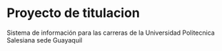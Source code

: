 # Proyecto de titulacion
Sistema de información para las carreras de la Universidad Politecnica Salesiana sede Guayaquil

